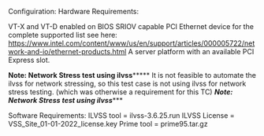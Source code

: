 Configuiration:
Hardware Requirements:

VT-X and VT-D enabled on BIOS
SRIOV capable PCI Ethernet device for the complete supported list see here: 
https://www.intel.com/content/www/us/en/support/articles/000005722/network-and-io/ethernet-products.html
A server platform with an available PCI Express slot.

**************************************Note: Network Stress test using ilvss*******************************************
It is not feasible to automate the ilvss for network stressing, so this test
case is not using ilvss for network stress testing. (which was otherwise a
requirement for this TC)
***************************************Note: Network Stress test using ilvss******************************************

Software Requirements:
ILVSS tool = ilvss-3.6.25.run
ILVSS License = VSS_Site_01-01-2022_license.key
Prime tool = prime95.tar.gz
